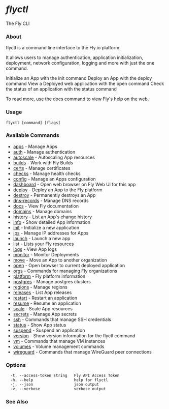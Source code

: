 # _flyctl_

The Fly CLI

### About

flyctl is a command line interface to the Fly.io platform.

It allows users to manage authentication, application initialization, 
deployment, network configuration, logging and more with just the 
one command.

Initialize an App with the init command
Deploy an App with the deploy command
View a Deployed web application with the open command
Check the status of an application with the status command

To read more, use the docs command to view Fly's help on the web.

### Usage
```
flyctl [command] [flags]
```

### Available Commands
* [apps](/docs/flyctl/apps/)	 - Manage Apps
* [auth](/docs/flyctl/auth/)	 - Manage authentication
* [autoscale](/docs/flyctl/autoscale/)	 - Autoscaling App resources
* [builds](/docs/flyctl/builds/)	 - Work with Fly Builds
* [certs](/docs/flyctl/certs/)	 - Manage certificates
* [checks](/docs/flyctl/checks/)	 - Manage health checks
* [config](/docs/flyctl/config/)	 - Manage an Apps configuration
* [dashboard](/docs/flyctl/dashboard/)	 - Open web browser on Fly Web UI for this app
* [deploy](/docs/flyctl/deploy/)	 - Deploy an App to the Fly platform
* [destroy](/docs/flyctl/destroy/)	 - Permanently destroys an App
* [dns-records](/docs/flyctl/dns-records/)	 - Manage DNS records
* [docs](/docs/flyctl/docs/)	 - View Fly documentation
* [domains](/docs/flyctl/domains/)	 - Manage domains
* [history](/docs/flyctl/history/)	 - List an App's change history
* [info](/docs/flyctl/info/)	 - Show detailed App information
* [init](/docs/flyctl/init/)	 - Initialize a new application
* [ips](/docs/flyctl/ips/)	 - Manage IP addresses for Apps
* [launch](/docs/flyctl/launch/)	 - Launch a new app
* [list](/docs/flyctl/list/)	 - Lists your Fly resources
* [logs](/docs/flyctl/logs/)	 - View App logs
* [monitor](/docs/flyctl/monitor/)	 - Monitor Deployments
* [move](/docs/flyctl/move/)	 - Move an App to another organization
* [open](/docs/flyctl/open/)	 - Open browser to current deployed application
* [orgs](/docs/flyctl/orgs/)	 - Commands for managing Fly organizations
* [platform](/docs/flyctl/platform/)	 - Fly platform information
* [postgres](/docs/flyctl/postgres/)	 - Manage postgres clusters
* [regions](/docs/flyctl/regions/)	 - Manage regions
* [releases](/docs/flyctl/releases/)	 - List App releases
* [restart](/docs/flyctl/restart/)	 - Restart an application
* [resume](/docs/flyctl/resume/)	 - Resume an application
* [scale](/docs/flyctl/scale/)	 - Scale App resources
* [secrets](/docs/flyctl/secrets/)	 - Manage App secrets
* [ssh](/docs/flyctl/ssh/)	 - Commands that manage SSH credentials
* [status](/docs/flyctl/status/)	 - Show App status
* [suspend](/docs/flyctl/suspend/)	 - Suspend an application
* [version](/docs/flyctl/version/)	 - Show version information for the flyctl command
* [vm](/docs/flyctl/vm/)	 - Commands that manage VM instances
* [volumes](/docs/flyctl/volumes/)	 - Volume management commands
* [wireguard](/docs/flyctl/wireguard/)	 - Commands that manage WireGuard peer connections

### Options

```
  -t, --access-token string   Fly API Access Token
  -h, --help                  help for flyctl
  -j, --json                  json output
  -v, --verbose               verbose output
```

### See Also


